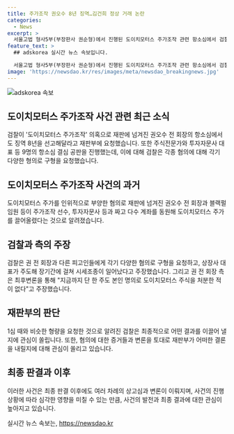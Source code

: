 ```yaml
---
title: 주가조작 권오수 8년 징역…김건희 정상 거래 논란
categories:
  - News
excerpt: >
  서울고법 형사5부(부장판사 권순형)에서 진행된 도이치모터스 주가조작 관련 항소심에서 검찰은 권오수 전 회장에게 징역 8년과 벌금 150억원, 추징금 81억3600만원을 요청했다. 또한 다른 피고인들에 대해서도 징역과 벌금형을 구형했다. 권 전 회장은 최후변론에서 자신의 차익 추구나 주가조작에 대한 공모가 없었음을 주장했으며, 주식전문가와 투자자문사 등도 관여 부인하고 있다. 1심에서 무죄 판결을 받은 전주 손씨에게는 항소심에서 징역 3년과 벌금 50억원을 구형했다.
feature_text: >
  ## adskorea 실시간 뉴스 속보입니다.

  서울고법 형사5부(부장판사 권순형)에서 진행된 도이치모터스 주가조작 관련 항소심에서 검찰은 권오수 전 회장에게 징역 8년과 벌금 150억원, 추징금 81억3600만원을 요청했다. 또한 다른 피고인들에 대해서도 징역과 벌금형을 구형했다. 권 전 회장은 최후변론에서 자신의 차익 추구나 주가조작에 대한 공모가 없었음을 주장했으며, 주식전문가와 투자자문사 등도 관여 부인하고 있다. 1심에서 무죄 판결을 받은 전주 손씨에게는 항소심에서 징역 3년과 벌금 50억원을 구형했다.
image: 'https://newsdao.kr/res/images/meta/newsdao_breakingnews.jpg'
---
```


<p><img src="https://newsdao.kr/res/images/meta/newsdao_breakingnews.jpg" alt="adskorea 속보" /></p>

<h2 data-ke-size="size26">도이치모터스 주가조작 사건 관련 최근 소식</h2>

<p>검찰이 '도이치모터스 주가조작' 의혹으로 재판에 넘겨진 권오수 전 회장의 항소심에서도 징역 8년을 선고해달라고 재판부에 요청했습니다. 또한 주식전문가와 투자자문사 대표 등 9명의 항소심 결심 공판을 진행했는데, 이에 대해 검찰은 각종 혐의에 대해 각기 다양한 형의로 구형을 요청했습니다.</p>

<h2 data-ke-size="size26">도이치모터스 주가조작 사건의 과거</h2>

<p>도이치모터스 주가를 인위적으로 부양한 혐의로 재판에 넘겨진 권오수 전 회장과 블랙펄 임원 등이 주가조작 선수, 투자자문사 등과 짜고 다수 계좌를 동원해 도이치모터스 주가를 끌어올렸다는 것으로 알려졌습니다.</p>

<h2 data-ke-size="size26">검찰과 측의 주장</h2>

<p>검찰은 권 전 회장과 다른 피고인들에게 각기 다양한 혐의로 구형을 요청하고, 상장사 대표가 주도해 장기간에 걸쳐 시세조종이 일어났다고 주장했습니다. 그리고 권 전 회장 측은 최후변론을 통해 "지금까지 단 한 주도 본인 명의로 도이치모터스 주식을 처분한 적이 없다"고 주장했습니다.</p>

<h2 data-ke-size="size26">재판부의 판단</h2>

<p>1심 때와 비슷한 형량을 요청한 것으로 알려진 검찰은 최종적으로 어떤 결과를 이끌어 낼지에 관심이 쏠립니다. 또한, 혐의에 대한 증거들과 변론을 토대로 재판부가 어떠한 결론을 내릴지에 대해 관심이 쏠리고 있습니다.</p>

<h2 data-ke-size="size26">최종 판결과 이후</h2>

<p>이러한 사건은 최종 판결 이후에도 여러 차례의 상고심과 변론이 이뤄지며, 사건의 진행 상황에 따라 심각한 영향을 미칠 수 있는 만큼, 사건의 발전과 최종 결과에 대한 관심이 높아지고 있습니다.</p>
실시간 뉴스 속보는, <a href="https://newsdao.kr" rel="dofollow">https://newsdao.kr</a>


